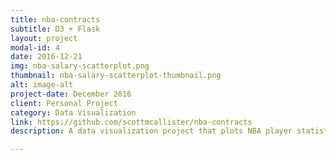 ```yaml
---
title: nba-contracts
subtitle: D3 + Flask
layout: project
modal-id: 4
date: 2016-12-21
img: nba-salary-scatterplot.png
thumbnail: nba-salary-scatterplot-thumbnail.png
alt: image-alt
project-date: December 2016
client: Personal Project
category: Data Visualization
link: https://github.com/scottmcallister/nba-contracts
description: A data visualization project that plots NBA player statistics in the 2015/16 season against their expected salary for the next season. The project was built using Flask and D3.

---
```

